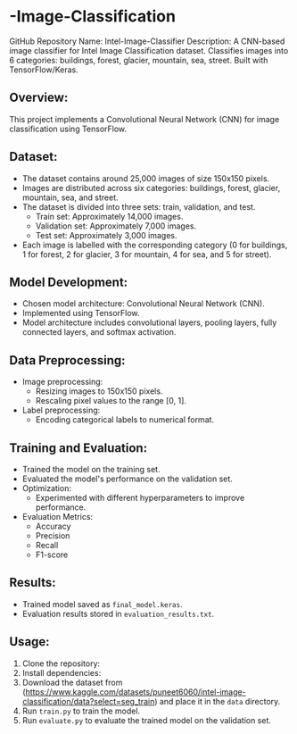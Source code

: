 # -Image-Classification
GitHub Repository Name: Intel-Image-Classifier  Description: A CNN-based image classifier for Intel Image Classification dataset. Classifies images into 6 categories: buildings, forest, glacier, mountain, sea, street. Built with TensorFlow/Keras.


## Overview:
This project implements a Convolutional Neural Network (CNN) for image classification using TensorFlow.

## Dataset:
- The dataset contains around 25,000 images of size 150x150 pixels.
- Images are distributed across six categories: buildings, forest, glacier, mountain, sea, and street.
- The dataset is divided into three sets: train, validation, and test.
  - Train set: Approximately 14,000 images.
  - Validation set: Approximately 7,000 images.
  - Test set: Approximately 3,000 images.
- Each image is labelled with the corresponding category (0 for buildings, 1 for forest, 2 for glacier, 3 for mountain, 4 for sea, and 5 for street).

## Model Development:
- Chosen model architecture: Convolutional Neural Network (CNN).
- Implemented using TensorFlow.
- Model architecture includes convolutional layers, pooling layers, fully connected layers, and softmax activation.

## Data Preprocessing:
- Image preprocessing:
  - Resizing images to 150x150 pixels.
  - Rescaling pixel values to the range [0, 1].
- Label preprocessing:
  - Encoding categorical labels to numerical format.

## Training and Evaluation:
- Trained the model on the training set.
- Evaluated the model's performance on the validation set.
- Optimization:
  - Experimented with different hyperparameters to improve performance.
- Evaluation Metrics:
  - Accuracy
  - Precision
  - Recall
  - F1-score

## Results:
- Trained model saved as `final_model.keras`.
- Evaluation results stored in `evaluation_results.txt`.

## Usage:
1. Clone the repository:
2. Install dependencies:
3. Download the dataset from (https://www.kaggle.com/datasets/puneet6060/intel-image-classification/data?select=seg_train) and place it in the `data` directory.
4. Run `train.py` to train the model.
5. Run `evaluate.py` to evaluate the trained model on the validation set.



